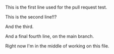 This is the first line used for the pull request test.
 
This is the second line!!?

And the third.

And a final fourth line, on the main branch.

Right now I'm in the middle of working on this file.